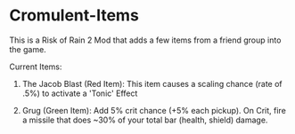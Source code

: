 # Cromulent-Items

This is a Risk of Rain 2 Mod that adds a few items from a friend group into the game.

Current Items:
1. The Jacob Blast (Red Item): This item causes a scaling chance (rate of .5%) to activate a 'Tonic' Effect

2. Grug (Green Item): Add 5% crit chance (+5% each pickup). On Crit, fire a missile that does ~30% of your total bar (health, shield) damage.
